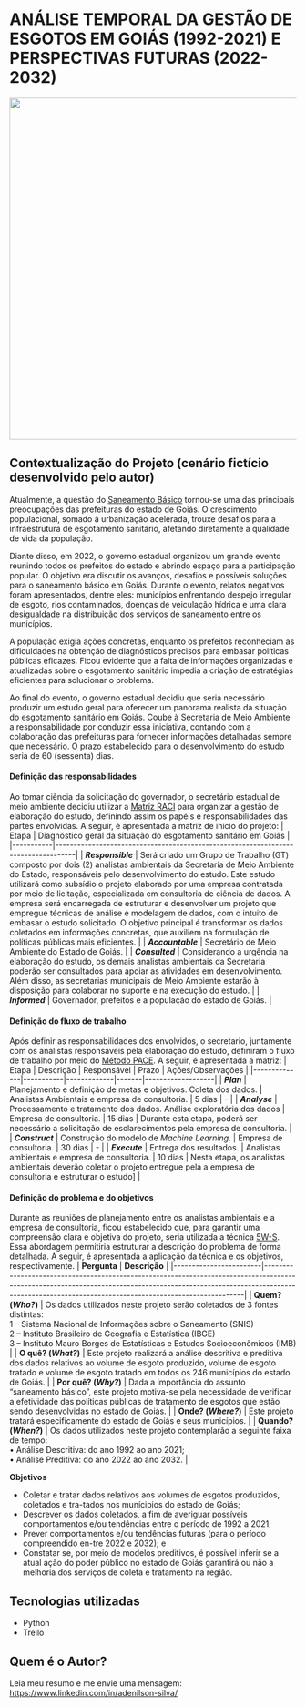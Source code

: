 # ANÁLISE TEMPORAL DA GESTÃO DE ESGOTOS EM GOIÁS (1992-2021) E PERSPECTIVAS FUTURAS (2022-2032)
<div align="center">
  <img src="https://drive.google.com/uc?export=view&id=1m56zgTpMRpCBBznDKY6OWnRWZqZmfm77" width="600">
</div>

## Contextualização do Projeto (cenário fictício desenvolvido pelo autor)

Atualmente, a questão do <a href="https://www.gov.br/ana/pt-br/assuntos/saneamento-basico/saneamento-basico-no-brasil/panorama-do-saneamento-no-brasil-1#:~:text=O%20saneamento%20b%C3%A1sico%20compreende%20os,manejo%20da%20%C3%A1gua%20das%20chuvas." target="_blank">Saneamento Básico</a> tornou-se uma das principais preocupações das prefeituras do estado de Goiás. O crescimento populacional, somado à urbanização acelerada, trouxe desafios para a infraestrutura de esgotamento sanitário, afetando diretamente a qualidade de vida da população.

Diante disso, em 2022, o governo estadual organizou um grande evento reunindo todos os prefeitos do estado e abrindo espaço para a participação popular. O objetivo era discutir os avanços, desafios e possíveis soluções para o saneamento básico em Goiás. Durante o evento, relatos negativos foram apresentados, dentre eles: municípios enfrentando despejo irregular de esgoto, rios contaminados, doenças de veiculação hídrica e uma clara desigualdade na distribuição dos serviços de saneamento entre os municípios.

A população exigia ações concretas, enquanto os prefeitos reconheciam as dificuldades na obtenção de diagnósticos precisos para embasar políticas públicas eficazes. Ficou evidente que a falta de informações organizadas e atualizadas sobre o esgotamento sanitário impedia a criação de estratégias eficientes para solucionar o problema.

Ao final do evento, o governo estadual decidiu que seria necessário produzir um estudo geral para oferecer um panorama realista da situação do esgotamento sanitário em Goiás. Coube à Secretaria de Meio Ambiente a responsabilidade por conduzir essa iniciativa, contando com a colaboração das prefeituras para fornecer informações detalhadas sempre que necessário. O prazo estabelecido para o desenvolvimento do estudo seria de 60 (sessenta) dias.

#### Definição das responsabilidades
Ao tomar ciência da solicitação do governador, o secretário estadual de meio ambiente decidiu utilizar a  <a href="https://www.gov.br/transportes/pt-br/assuntos/portal-da-estrategia/artigos-gestao-estrategica/como-implementar-a-matriz-raci" target="_blank">Matriz RACI</a> para organizar a gestão de elaboração do estudo, definindo assim os papéis e responsabilidades das partes envolvidas. A seguir, é apresentada a matriz de inicio do projeto:
| Etapa  | Diagnóstico geral da situação do esgotamento sanitário em Goiás |
|-----------|-----------------------------------------------------------------------------------|
| **_Responsible_** | Será criado um Grupo de Trabalho (GT) composto por dois (2) analistas ambientais da Secretaria de Meio Ambiente do Estado, responsáveis pelo desenvolvimento do estudo. Este estudo utilizará como subsídio o projeto elaborado por uma empresa contratada por meio de licitação, especializada em consultoria de ciência de dados. A empresa será encarregada de estruturar e desenvolver um projeto que empregue técnicas de análise e modelagem de dados, com o intuito de embasar o estudo solicitado. O objetivo principal é transformar os dados coletados em informações concretas, que auxiliem na formulação de políticas públicas mais eficientes. |
| **_Accountable_**  | Secretário de Meio Ambiente do Estado de Goiás. |
| **_Consulted_** | Considerando a urgência na elaboração do estudo, os demais analistas ambientais da Secretaria poderão ser consultados para apoiar as atividades em desenvolvimento. Além disso, as secretarias municipais de Meio Ambiente estarão à disposição para colaborar no suporte e na execução do estudo. |
| **_Informed_**  | Governador, prefeitos e a população do estado de Goiás. |


#### Definição do fluxo de trabalho
Após definir as responsabilidades dos envolvidos, o secretario, juntamente com os analistas responsáveis pela elaboração do estudo, definiram o fluxo de trabalho por meio do <a href="https://medium.com/@gelsonm/pace-framework-a-beginners-guide-to-structured-ml-projects-7089b6001615" target="_blank">Método PACE</a>. A seguir, é apresentada a matriz:
| Etapa        | Descrição | Responsável | Prazo | Ações/Observações |
|--------------|-----------|-------------|-------|-------------------|
| **_Plan_**     | Planejamento e definição de metas e objetivos. Coleta dos dados. | Analistas Ambientais e empresa de consultoria. | 5 dias | - |
| **_Analyse_**       | Processamento e tratamento dos dados. Análise exploratória dos dados | Empresa de consultoria. | 15 dias | Durante esta etapa, poderá ser necessário a solicitação de esclarecimentos pela empresa de consultoria. |
| **_Construct_**    | Construção do modelo de _Machine Learning_. | Empresa de consultoria. | 30 dias | - |
| **_Execute_**      | Entrega dos resultados. | Analistas ambientais e empresa de consultoria. | 10 dias | Nesta etapa, os analistas ambientais deverão coletar o projeto entregue pela a empresa de consultoria e estruturar o estudo] |

#### Definição do problema e do objetivos
Durante as reuniões de planejamento entre os analistas ambientais e a empresa de consultoria, ficou estabelecido que, para garantir uma compreensão clara e objetiva do projeto, seria utilizada a técnica [5W-S](https://www.esalq.usp.br/qualidade/ferramentas/5w1h.htm). Essa abordagem permitiria estruturar a descrição do problema de forma detalhada. A seguir, é apresentada a aplicação da técnica e os objetivos, respectivamente.
| **Pergunta**           | **Descrição**                                                                                                                                                                                                                       |
|------------------------|------------------------------------------------------------------------------------------------------------------------------------------------------------------------------------------------------------------------------------|
| **Quem? (_Who?_)**      | Os dados utilizados neste projeto serão coletados de 3 fontes distintas: <br> 1 – Sistema Nacional de Informações sobre o Saneamento (SNIS) <br> 2 – Instituto Brasileiro de Geografia e Estatística (IBGE)<br> 3 – Instituto Mauro Borges de Estatísticas e Estudos Socioeconômicos (IMB) |
| **O quê? (_What?_)**    | Este projeto realizará a análise descritiva e preditiva dos dados relativos ao volume de esgoto produzido, volume de esgoto tratado e volume de esgoto tratado em todos os 246 municípios do estado de Goiás.                    |
| **Por quê? (_Why?_)**   | Dada a importância do assunto “saneamento básico”, este projeto motiva-se pela necessidade de verificar a efetividade das políticas públicas de tratamento de esgotos que estão sendo desenvolvidas no estado de Goiás.            |
| **Onde? (_Where?_)**    | Este projeto tratará especificamente do estado de Goiás e seus municípios.                                                                                                                                                         |
| **Quando? (_When?_)**   | Os dados utilizados neste projeto contemplarão a seguinte faixa de tempo: <br> • Análise Descritiva: do ano 1992 ao ano 2021; <br> • Análise Preditiva: do ano 2022 ao ano 2032.                                                 |

**Objetivos**
- Coletar e tratar dados relativos aos volumes de esgotos produzidos, coletados e tra-tados nos munícipios do estado de Goiás;
- Descrever os dados coletados, a fim de averiguar possíveis comportamentos e/ou tendências entre o período de 1992 a 2021;
- Prever comportamentos e/ou tendências futuras (para o período compreendido en-tre 2022 e 2032); e
- Constatar se, por meio de modelos preditivos, é possível inferir se a atual ação do poder público no estado de Goiás garantirá ou não a melhoria dos serviços de coleta e tratamento na região.


## Tecnologias utilizadas
- Python
- Trello


## Quem é o Autor?
Leia meu resumo e me envie uma mensagem: https://www.linkedin.com/in/adenilson-silva/
